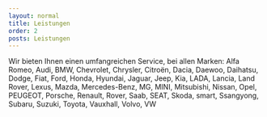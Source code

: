 ```yaml
---
layout: normal
title: Leistungen
order: 2
posts: Leistungen
---
```


Wir bieten Ihnen einen umfangreichen Service, bei allen Marken: Alfa Romeo, Audi, BMW, Chevrolet, Chrysler, Citroën, Dacia, Daewoo, Daihatsu, Dodge, Fiat, Ford, Honda, Hyundai, Jaguar, Jeep, Kia, LADA, Lancia, Land Rover, Lexus, Mazda, Mercedes-Benz, MG, MINI, Mitsubishi, Nissan, Opel, PEUGEOT, Porsche, Renault, Rover, Saab, SEAT, Skoda, smart, Ssangyong, Subaru, Suzuki, Toyota, Vauxhall, Volvo, VW
